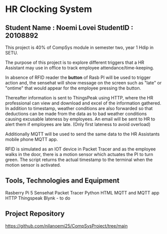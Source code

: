 # HR Clocking System

## Student Name : Noemi Lovei  StudentID : 20108892
This project is 40% of CompSys module in semester two, year 1 Hdip in SETU. 

The purpose of this project is to explore different triggers that a HR Assistant may use in office to track employee attendance/time-keeping. 

In absence of RFID reader the **button** of Rasb PI will be used to trigger action and, the sensehat will show message on the screen such as "late" or "ontime" that would appear for the employee pressing the button.  

Thereafter information is sent to ThingsPeak using HTTP, where the HR professional can view and download and excel of the information gathered. In addition to timestamp, weather conditions are also forwarded so that deductions can be made from the data as to bad weather conditions causing excusable lateness by employees. An email will be sent to HR to alert them if employees are late. (Only first lateness to avoid overload)

Additionally MQTT will be used to send the same data to the HR Assistants mobile phone MQTT app. 

RFID is simulated as an IOT device in Packet Tracer and as the employee walks in the door, there is a motion sensor which actuates the PI to turn green. The script returns the actual timestamp to the terminal when the motion sensor is activated.  

## Tools, Technologies and Equipment
Rasberry Pi 5
Sensehat
Packet Tracer
Python 
HTML 
MQTT and MQTT app 
HTTP
Thingspeak 
Blynk - to do 

## Project Repository
https://github.com/nilanoemi25/CompSysProject/tree/main 

